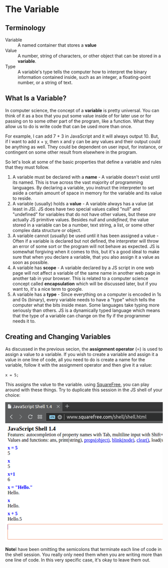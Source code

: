 # The Variable

## Terminology

<dl>
    <dt>Variable</dt>
    <dd>A named container that stores a <strong>value</strong></dd>
    <dt>Value</dt>
    <dd>A number, string of characters, or other object that can be stored in a <strong>variable</strong>.</dd>
    <dt>Type</dt>
    <dd>A variable's type tells the computer how to interpret the binary information contained inside, such as an integer, a floating-point number, or a string of text.</dd>
</dl>

## What Is a Variable?

In computer science, the concept of a **variable** is pretty universal. You can think of it as a box that you put some value inside of for later use or for passing on to some other part of the program, like a function. What they allow us to do is write code that can be used more than once.

For example, I can add 7 + 3 in JavaScript and it will always output 10. But, if I want to add x + y, then x and y can be any values and their output could be anything as well. They could be dependent on user input, for instance, or contingent on some other result from elsewhere in the program.

So let's look at some of the basic properties that define a variable and rules that they must follow. 

1. A variable must be declared with a **name** - A variable doesn't exist until its named. This is true across the vast majority of programming languages. By declaring a variable, you instruct the interpreter to set aside a certain amount of space in memory for the variable and its value to reside.
1. A variable (usually) holds a **value** - A variable always has a value (at least in JS). JS does have two special values called "null" and "undefined" for variables that do not have other values, but these *are* actually JS primitive values. Besides *null* and *undefined*, the value stored in a variable can be a number, text string, a list, or some other complex data structure or object.
1. A variable cannot (usually) be used until it has been assigned a value - Often if a variable is declared but not defined, the interpreter will throw an error of some sort or the program will not behave as expected. JS is somewhat forgiving when it comes to this, but it's a good ideal to make sure that when you declare a variable, that you also assign it a value as soon as possible.
1. A variable has **scope** - A variable declared by a JS script in one web page will not affect a variable of the same name in another web page in another tab in your browser. This is related to a computer science concept called **encapsulation** which will be discussed later, but if you want to, it's a nice term to google.
1. A variable has a **type** - Since everything on a computer is encoded in 1s and 0s (binary), every variable needs to have a "type" which tells the computer what the bits inside mean. Some languages take typing more seriously than others. JS is a dynamically typed language which means that the type of a variable can change on the fly if the programmer needs it to.

## Creating and Changing Variables

As discussed in the previous secion, the **assignment operator** (=) is used to assign a value to a variable. If you wish to create a variable and assign it a value in one line of code, all you need to do is create a name for the variable, follow it with the assignment operator and then give it a value:

`x = 5;`

This assigns the value to the variable. using [SquareFree](http://www.squarefree.com/shell/shell.html), you can play around with these things. Try to duplicate this session in the JS shell of your choice:

![3]

<div class="alert alert-info">
<strong>Note</strong>I have been omitting the semicolons that terminate each line of code in the shell session. You really only need them when you are writing more than one line of code. In this very specific case, it's okay to leave them out.
</div>



<!-- Images -->
[3]: images/3.png
